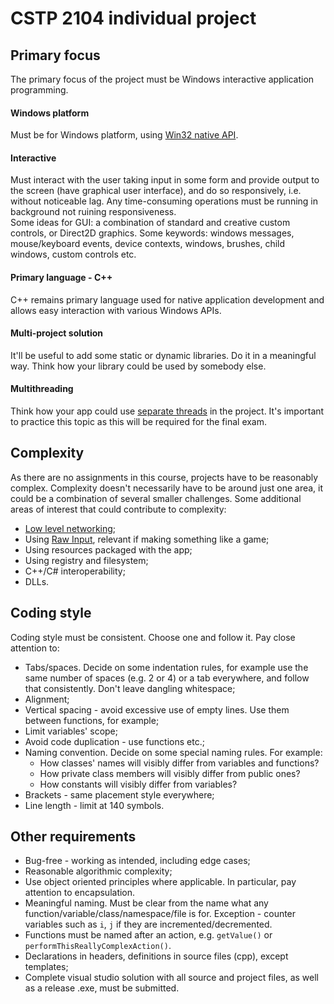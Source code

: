 # CSTP 2104 individual project
## Primary focus
The primary focus of the project must be Windows interactive application programming.
#### Windows platform
Must be for Windows platform, using [Win32 native API](https://docs.microsoft.com/en-us/windows/win32/api/).
#### Interactive
Must interact with the user taking input in some form and provide output to the screen (have graphical user interface), and do so responsively, i.e. without noticeable lag. Any time-consuming operations must be running in background not ruining responsiveness.\
Some ideas for GUI: a combination of standard and creative custom controls, or Direct2D graphics. Some keywords: windows messages, mouse/keyboard events, device contexts, windows, brushes, child windows, custom controls etc.
#### Primary language - C++
C++ remains primary language used for native application development and allows easy interaction with various Windows APIs.
#### Multi-project solution
It'll be useful to add some static or dynamic libraries. Do it in a meaningful way. Think how your library could be used by somebody else.
#### Multithreading
Think how your app could use [separate threads](https://docs.microsoft.com/en-us/windows/win32/procthread/creating-threads) in the project. It's important to practice this topic as this will be required for the final exam.
## Complexity
As there are no assignments in this course, projects have to be reasonably complex. Complexity doesn't necessarily have to be around just one area, it could be a combination of several smaller challenges.
Some additional areas of interest that could contribute to complexity:
* [Low level networking](https://docs.microsoft.com/en-us/windows/win32/winsock/windows-sockets-start-page-2);
* Using [Raw Input](https://docs.microsoft.com/en-us/windows/win32/inputdev/using-raw-input), relevant if making something like a game;
* Using resources packaged with the app;
* Using registry and filesystem;
* C++/C# interoperability;
* DLLs.
## Coding style
Coding style must be consistent. Choose one and follow it. Pay close attention to:
* Tabs/spaces. Decide on some indentation rules, for example use the same number of spaces (e.g. 2 or 4) or a tab everywhere, and follow that consistently. Don't leave dangling whitespace;
* Alignment;
* Vertical spacing - avoid excessive use of empty lines. Use them between functions, for example;
* Limit variables' scope;
* Avoid code duplication - use functions etc.;
* Naming convention. Decide on some special naming rules. For example:
  * How classes' names will visibly differ from variables and functions?
  * How private class members will visibly differ from public ones?
  * How constants will visibly differ from variables?
* Brackets - same placement style everywhere;
* Line length - limit at 140 symbols.
## Other requirements
* Bug-free - working as intended, including edge cases;
* Reasonable algorithmic complexity;
* Use object oriented principles where applicable. In particular, pay attention to encapsulation.
* Meaningful naming. Must be clear from the name what any function/variable/class/namespace/file is for. Exception - counter variables such as `i`, `j` if they are incremented/decremented.
* Functions must be named after an action, e.g. `getValue()` or `performThisReallyComplexAction()`.
* Declarations in headers, definitions in source files (cpp), except templates;
* Complete visual studio solution with all source and project files, as well as a release .exe, must be submitted.